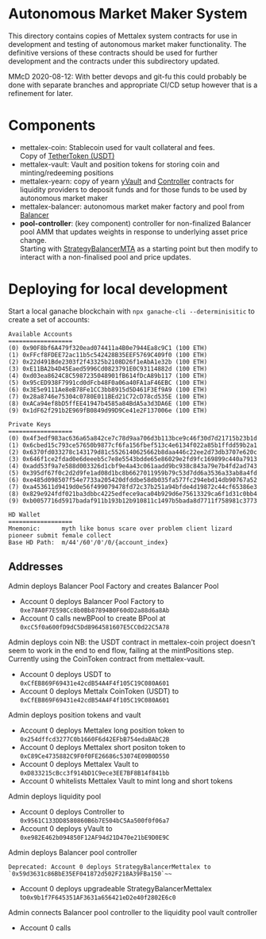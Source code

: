 # Autonomous Market Maker System
This directory contains copies of Mettalex system contracts for use in development
and testing of autonomous market maker functionality.  The definitive versions of
these contracts should be used for further development and the contracts under this
subdirectory updated.  

MMcD 2020-08-12: With better devops and git-fu this could probably be done with separate
branches and appropriate CI/CD setup however that is a refinement for later.

# Components
* mettalex-coin: Stablecoin used for vault collateral and fees.  
  Copy of [TetherToken (USDT)](https://etherscan.io/address/0xdac17f958d2ee523a2206206994597c13d831ec7#code)
* mettalex-vault: Vault and position tokens for storing coin and minting/redeeming positions 
* mettalex-yearn: copy of yearn [yVault](https://etherscan.io/address/0x5dbcf33d8c2e976c6b560249878e6f1491bca25c#code)
  and [Controller](https://etherscan.io/address/0x31317f9a5e4cc1d231bdf07755c994015a96a37c#code) contracts for liquidity providers to deposit funds and for 
  those funds to be used by autonomous market maker
* mettalex-balancer: autonomous market maker factory and pool from 
  [Balancer](https://docs.balancer.finance/smart-contracts/addresses) 
* **pool-controller**: (key component) controller for non-finalized Balancer pool AMM that 
  updates weights in response to underlying asset price change.  
  Starting with [StrategyBalancerMTA](https://etherscan.io/address/0x15f8afe8e14a91814808fb14cdf25feca4bd835a#code) as
  a starting point but then modify to interact with a non-finalised pool and price updates.


# Deploying for local development
Start a local ganache blockchain with `npx ganache-cli --determinisitic` to create
a set of accounts:

    
    Available Accounts
    ==================
    (0) 0x90F8bf6A479f320ead074411a4B0e7944Ea8c9C1 (100 ETH)
    (1) 0xFFcf8FDEE72ac11b5c542428B35EEF5769C409f0 (100 ETH)
    (2) 0x22d491Bde2303f2f43325b2108D26f1eAbA1e32b (100 ETH)
    (3) 0xE11BA2b4D45Eaed5996Cd0823791E0C93114882d (100 ETH)
    (4) 0xd03ea8624C8C5987235048901fB614fDcA89b117 (100 ETH)
    (5) 0x95cED938F7991cd0dFcb48F0a06a40FA1aF46EBC (100 ETH)
    (6) 0x3E5e9111Ae8eB78Fe1CC3bb8915d5D461F3Ef9A9 (100 ETH)
    (7) 0x28a8746e75304c0780E011BEd21C72cD78cd535E (100 ETH)
    (8) 0xACa94ef8bD5ffEE41947b4585a84BdA5a3d3DA6E (100 ETH)
    (9) 0x1dF62f291b2E969fB0849d99D9Ce41e2F137006e (100 ETH)
    
    Private Keys
    ==================
    (0) 0x4f3edf983ac636a65a842ce7c78d9aa706d3b113bce9c46f30d7d21715b23b1d
    (1) 0x6cbed15c793ce57650b9877cf6fa156fbef513c4e6134f022a85b1ffdd59b2a1
    (2) 0x6370fd033278c143179d81c5526140625662b8daa446c22ee2d73db3707e620c
    (3) 0x646f1ce2fdad0e6deeeb5c7e8e5543bdde65e86029e2fd9fc169899c440a7913
    (4) 0xadd53f9a7e588d003326d1cbf9e4a43c061aadd9bc938c843a79e7b4fd2ad743
    (5) 0x395df67f0c2d2d9fe1ad08d1bc8b6627011959b79c53d7dd6a3536a33ab8a4fd
    (6) 0xe485d098507f54e7733a205420dfddbe58db035fa577fc294ebd14db90767a52
    (7) 0xa453611d9419d0e56f499079478fd72c37b251a94bfde4d19872c44cf65386e3
    (8) 0x829e924fdf021ba3dbbc4225edfece9aca04b929d6e75613329ca6f1d31c0bb4
    (9) 0xb0057716d5917badaf911b193b12b910811c1497b5bada8d7711f758981c3773
    
    HD Wallet
    ==================
    Mnemonic:      myth like bonus scare over problem client lizard pioneer submit female collect
    Base HD Path:  m/44'/60'/0'/0/{account_index}
    

## Addresses
Admin deploys Balancer Pool Factory and creates Balancer Pool
* Account 0 deploys Balancer Pool Factory to `0xe78A0F7E598Cc8b0Bb87894B0F60dD2a88d6a8Ab`
* Account 0 calls newBPool to create BPool at `0xcC5f0a600fD9dC5Dd8964581607E5CC0d22C5A78`

Admin deploys coin 
NB: the USDT contract in mettalex-coin project doesn't seem to work in the end to end flow, failing
at the mintPositions step.  Currently using the CoinToken contract from mettalex-vault.
* Account 0 deploys USDT to `0xCfEB869F69431e42cdB54A4F4f105C19C080A601`
* Account 0 deploys Mettalx CoinToken (USDT) to `0xCfEB869F69431e42cdB54A4F4f105C19C080A601`
 
Admin deploys position tokens and vault
* Account 0 deploys Mettalex long position token to `0x254dffcd3277C0b1660F6d42EFbB754edaBAbC2B`
* Account 0 deploys Mettalex short positon token to `0xC89Ce4735882C9F0f0FE26686c53074E09B0D550`
* Account 0 deploys Mettalex Vault to `0xD833215cBcc3f914bD1C9ece3EE7BF8B14f841bb`
* Account 0 whitelists Mettalex Vault to mint long and short tokens
 
Admin deploys liquidity pool
* Account 0 deploys Controller to `0x9561C133DD8580860B6b7E504bC5Aa500f0f06a7`
* Account 0 deploys yVault to `0xe982E462b094850F12AF94d21D470e21bE9D0E9C`

Admin deploys Balancer pool controller

    Deprecated: Account 0 deploys StrategyBalancerMettalex to `0x59d3631c86BbE35EF041872d502F218A39FBa150`~~
* Account 0 deploys upgradeable StrategyBalancerMettalex to`0x9b1f7F645351AF3631a656421eD2e40f2802E6c0`

Admin connects Balancer pool controller to the liquidity pool vault controller
* Account 0 calls 